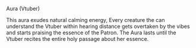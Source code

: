 Aura (Vtuber)

This aura exudes natural calming energy, Every creature the can understand the Vtuber within hearing distance gets overtaken by the vibes and starts praising the essence of the Patron. The Aura lasts until the Vtuber recites the entire holy passage about her essence. 